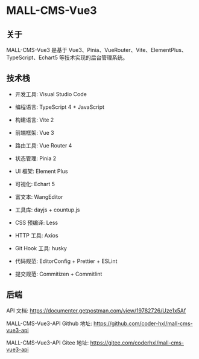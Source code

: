 # MALL-CMS-Vue3

## 关于

MALL-CMS-Vue3 是基于 Vue3、Pinia、VueRouter、Vite、ElementPlus、TypeScript、Echart5 等技术实现的后台管理系统。


## 技术栈

* 开发工具: Visual Studio Code

* 编程语言: TypeScript 4 + JavaScript

* 构建语言: Vite 2

* 前端框架: Vue 3

* 路由工具: Vue Router 4

* 状态管理: Pinia 2

* UI 框架: Element Plus

* 可视化: Echart 5

* 富文本: WangEditor

* 工具库: dayjs + countup.js

* CSS 预编译: Less

* HTTP 工具: Axios

* Git Hook 工具: husky

* 代码规范: EditorConfig + Prettier + ESLint

* 提交规范: Commitizen + Commitlint


## 后端

API 文档: https://documenter.getpostman.com/view/19782726/Uze1x5Af

MALL-CMS-Vue3-API Github 地址: https://github.com/coder-hxl/mall-cms-vue3-api

MALL-CMS-Vue3-API Gitee 地址: https://gitee.com/coderhxl/mall-cms-vue3-api
